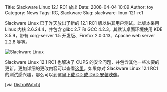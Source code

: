 Title: Slackware Linux 12.1 RC1 放出
Date: 2008-04-04 10:09
Author: toy
Category: News
Tags: RC, Slackware
Slug: slackware-linux-121-rc1

Slackware Linux 已于昨天放出了新的 12.1 RC1 版以供其用户测试。此版本采用
Linux 内核 2.6.24.4，并包含 glibc 2.7 和 GCC 4.2.3。其默认桌面环境使用
KDE 3.5.9，带有 xorg-server 1.5 开发版、Firefox 2.0.0.13、Apache web
server 2.2.8 等等。

![Slackware Linux](http://i.linuxtoy.org/i/logo/slackware.png)

Slackware Linux 12.1 RC1 也解决了 CUPS
的安全问题，并包含其他一些次要的更新。更加详细的更改内容可以查看[这里](http://www.slackware.com/changelog/current.php?cpu=i386)。如果你对
Slackware Linux 12.1 RC1 的测试感兴趣，那么可以到这里[下载 CD 或 DVD
安装映像](ftp://ftp.slackware.no/pub/linux/ISO-images/slackware/Current-ISO-build/)。

[via [DistroWatch](http://distrowatch.com/?newsid=04824)]
